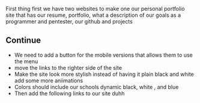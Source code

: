 First thing first we have two websites to make one our personal portfolio site that has our resume, portfolio, what a description of our goals as a programmer and pentester, our github and projects 


## Continue 

- We need to add a button for the mobile versions that allows them to use the menu 
- move the links to the righter side of the site 
- Make the site look more stylish instead of having it plain black and white add some more aniimations 
- Colors should include our schools dynamic black, white , and blue 
- Then add the following links to our site duhh 